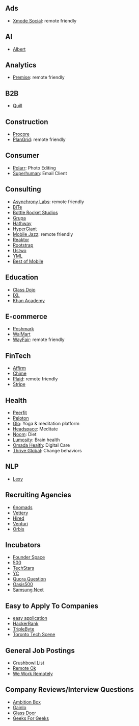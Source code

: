 ## Ads
- [Xmode Social](https://xmode.io): remote friendly

## AI
- [Albert](https://angel.co/learnwithalbert/jobs)

## Analytics
- [Premise](https://www.premise.com): remote friendly

## B2B
- [Quill](https://quill.chat/)

## Construction
- [Procore](http://procore.com/)
- [PlanGrid](https://www.plangrid.com): remote friendly

## Consumer
- [Polarr](https://www.polarr.com): Photo Editing
- [Superhuman](http://superhuman.com/): Email Client

## Consulting
- [Asynchrony Labs](https://www.asynchrony.com): remote friendly
- [BiTe](https://www.biteinteractive.com)
- [Bottle Rocket Studios](https://www.bottlerocketstudios.com)
- [Grupa](https://grupa.io/howgrupaworks)
- [Hathway](https://wearehathway.com)
- [HyperGiant](https://www.hypergiant.com/careers/)
- [Mobile Jazz](http://mobilejazz.com/): remote friendly
- [Reaktor](https://www.reaktor.com)
- [Rootstrap](https://www.rootstrap.com)
- [Ustwo](https://www.ustwo.com/)
- [YML](https://ymedialabs.com/x)
- [Best of Mobile](http://www.businessofapps.com/guide/app-development-companies/)

## Education
- [Class Dojo](https://www.classdojo.com/jobs/)
- [IXL](https://www.ixl.com/company/)
- [Khan Academy](https://boards.greenhouse.io/khanacademy/)

## E-commerce
- [Poshmark](https://poshmark.com)
- [WalMart]()
- [WayFair](https://www.wayfaircareers.com/): remote friendly

## FinTech
- [Affirm](http://affirm.com/)
- [Chime](https://www.chimebank.com/)
- [Plaid](http://plaid.com/): remote friendly
- [Stripe](http://stripe.com/)

## Health
- [Peerfit](https://www.peerfit.com)
- [Peloton](https://www.onepeloton.com)
- [Glo](https://www.glo.com): Yoga & meditation platform
- [Headspace](https://www.headspace.com): Meditate
- [Noom](https://www.noom.com/): Diet
- [Lumosity](https://www.lumosity.com/): Brain health
- [Omada Health](https://www.omadahealth.com): Digital Care
- [Thrive Global](https://thriveglobal.com): Change behaviors

## NLP
- [Lexy](https://angel.co/lexy-io/jobs)

## Recruiting Agencies
- [6nomads](https://6nomads.com/)
- [Vettery](http://vettery.com/)
- [Hired](http://hired.com/)
- [Venturi](https://www.venturi-group.com/us/)
- [Orbis](https://www.orbisconsultants.com/)

## Incubators
- [Founder Space](https://www.foundersspace.com)
- [500](https://500.co)
- [TechStars](https://www.techstars.com)
- [YC](http://www.ycombinator.com)
- [Quora Question](https://www.quora.com/What-are-all-the-startup-incubators-seed-programs-accelerators-in-the-San-Francisco-Bay-Area)
- [Oasis500](http://oasis500.com)
- [Samsung Next](https://samsungnext.com)

## Easy to Apply To Companies
- [easy application](https://github.com/j-delaney/easy-application)
- [HackerRank](https://www.hackerrank.com)
- [TripleByte](https://triplebyte.com)
- [Toronto Tech Scene](https://github.com/toriagibbs-zz/toronto-tech-scene)

## General Job Postings
- [Crushbowl List](https://gist.github.com/crushbowl/ae769d5b099765ecce44)
- [Remote Ok](https://remoteok.io/)
- [We Work Remotely](https://weworkremotely.com)

## Company Reviews/Interview Questions
- [Ambition Box](https://www.ambitionbox.com)
- [Gainlo](http://www.gainlo.co/)
- [Glass Door](http://glassdoor.com/)
- [Geeks For Geeks](https://www.geeksforgeeks.org)
